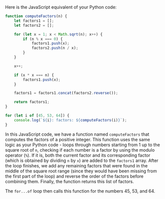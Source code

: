 Here is the JavaScript equivalent of your Python code:

```javascript
function computeFactors(n) {
    let factors1 = [];
    let factors2 = [];

    for (let x = 1; x < Math.sqrt(n); x++) {
        if (n % x === 0) {
            factors1.push(x);
            factors2.push(n / x);
        }
    }

    x++;

    if (x * x === n) {
        factors1.push(x);
    }

    factors1 = factors1.concat(factors2.reverse());

    return factors1;
}

for (let i of [45, 53, 64]) {
    console.log(`${i}: factors: ${computeFactors(i)}`);
}
```

In this JavaScript code, we have a function named `computeFactors` that computes the factors of a positive integer. This function uses the same logic as your Python code - loops through numbers starting from 1 up to the square root of `n`, checking if each number is a factor by using the modulo operator (`%`). If it is, both the current factor and its corresponding factor (which is obtained by dividing `n` by `x`) are added to the `factors1` array. After the loop finishes, we add any remaining factors that were found in the middle of the square root range (since they would have been missing from the first part of the loop) and reverse the order of the factors before combining them. Finally, the function returns this list of factors.

The `for...of` loop then calls this function for the numbers 45, 53, and 64.
